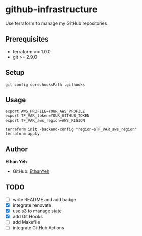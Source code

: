 # github-infrastructure

Use terraform to manage my GitHub repositories.

## Prerequisites
- terraform >= 1.0.0
- git >= 2.9.0

## Setup
```
git config core.hooksPath .githooks
```

## Usage
```
export AWS_PROFILE=YOUR_AWS_PROFILE
export TF_VAR_token=YOUR_GITHUB_TOKEN
export TF_VAR_aws_region=AWS_RIGION

terraform init -backend-config "region=$TF_VAR_aws_region"
terraform apply 
```

## Author

**Ethan Yeh**
- GitHub: [EthanYeh](https://github.com/EthanYa)

## TODO
- [ ] write README and add badge
- [x] integrate renovate
- [x] use s3 to manage state
- [x] add Git Hooks
- [ ] add Makefile
- [ ] integrate GitHub Actions
